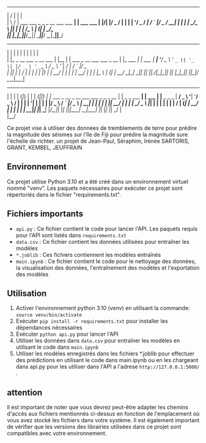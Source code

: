   __  __                                     _           
 |  \/  |                                   | |          
 | \  / | ___  ___ _   _ _ __ ___  ___    __| | ___  ___ 
 | |\/| |/ _ \/ __| | | | '__/ _ \/ __|  / _` |/ _ \/ __|
 | |  | |  __/\__ \ |_| | | |  __/\__ \ | (_| |  __/\__ \
 |_|  |_|\___||___/\__,_|_|  \___||___/  \__,_|\___||___/
                                                         
                                                         
 _                      _     _                           _             _      
 | |                    | |   | |                         | |           | |     
 | |_ _ __ ___ _ __ ___ | |__ | | ___ _ __ ___   ___ _ __ | |_ ___    __| | ___ 
 | __| '__/ _ \ '_ ` _ \| '_ \| |/ _ \ '_ ` _ \ / _ \ '_ \| __/ __|  / _` |/ _ \
 | |_| | |  __/ | | | | | |_) | |  __/ | | | | |  __/ | | | |_\__ \ | (_| |  __/
  \__|_|  \___|_| |_| |_|_.__/|_|\___|_| |_| |_|\___|_| |_|\__|___/  \__,_|\___|
                                                                                 
                                                                                
  _                                        _   _ _            _        ______ _ _ _ 
 | |                                      | | (_|_)          | |      |  ____(_|_|_)
 | |_ ___ _ __ _ __ ___   ___ _   _ _ __  | |  _ _  ___    __| | ___  | |__   _ _ _ 
 | __/ _ \ '__| '__/ _ \ / __| | | | '__| | | | | |/ _ \  / _` |/ _ \ |  __| | | | |
 | ||  __/ |  | | |  __/ \__ \ |_| | |    | | | | |  __/ | (_| |  __/ | |    | | | |
  \__\___|_|  |_|  \___| |___/\__,_|_|    |_| |_|_|\___|  \__,_|\___| |_|    |_| |_|
                                                                              _/ |  
                                                                             |__/   

Ce projet vise à utiliser des données de tremblements de terre pour prédire la magnitude des séismes sur l'île de Fiji pour prédire la magnitude sure l'échelle de richter.
un projet de Jean-Paul, Séraphim, Irénée SARTORIS, GRANT, KEMBEL, JEUFFRAIN 


## Environnement

Ce projet utilise Python 3.10 et a été créé dans un environnement virtuel nommé "venv". Les paquets nécessaires pour exécuter ce projet sont répertoriés dans le fichier "requirements.txt".

## Fichiers importants
- `api.py` : Ce fichier contient le code pour lancer l'API. Les paquets requis pour l'API sont listés dans `requirements.txt`
- `data.csv` : Ce fichier contient les données utilisées pour entraîner les modèles
- `*.joblib` : Ces fichiers contiennent les modèles entraînés
- `main.ipynb` : Ce fichier contient le code pour le nettoyage des données, la visualisation des données, l'entraînement des modèles et l'exportation des modèles

## Utilisation
1. Activer l'environnement python 3.10 (venv)  en utilisant la commande: `source venv/bin/activate`
2. Exécuter `pip install -r requirements.txt` pour installer les dépendances nécessaires
3. Exécuter `python api.py` pour lancer l'API
4. Utiliser les données dans `data.csv` pour entraîner les modèles en utilisant le code dans `main.ipynb`
5. Utiliser les modèles enregistrés dans les fichiers *.joblib pour effectuer des prédictions en utilisant le code dans main.ipynb ou en les chargeant dans api.py pour les utiliser dans l'API a l'adrese `http://127.0.0.1:5000/` .

## attention 

Il est important de noter que vous devrez peut-être adapter les chemins d'accès aux fichiers mentionnés ci-dessus en fonction de l'emplacement où vous avez stocké les fichiers dans votre système.
Il est également important de vérifier que les versions des librairies utilisées dans ce projet sont compatibles avec votre environnement.



